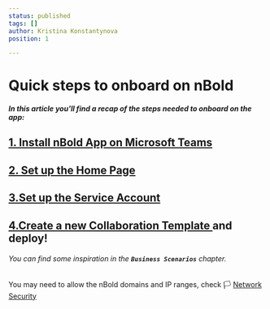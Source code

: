 ```yaml
---
status: published
tags: []
author: Kristina Konstantynova
position: 1

---
```

# Quick steps to onboard on nBold

##### In this article you'll find a recap of the steps needed to onboard on the app:

## [1. Install nBold App on Microsoft Teams](https://docs.nbold.co/quickstart/install-the-app.html)

## [2. Set up the Home Page](https://docs.nbold.co/quickstart/setup-the-home-page.html)

## [3.Set up the Service Account](https://docs.nbold.co/quickstart/setup-the-service-account.html)

## [4.Create a new Collaboration Template ](https://docs.nbold.co/collaboration-templates/create-a-new-collaboration-template.html)and deploy!

###### You can find some inspiration in the **`Business Scenarios`** chapter.

You may need to allow the nBold domains and IP ranges, check 🏳 [Network Security](/trust-center/network-security.md)